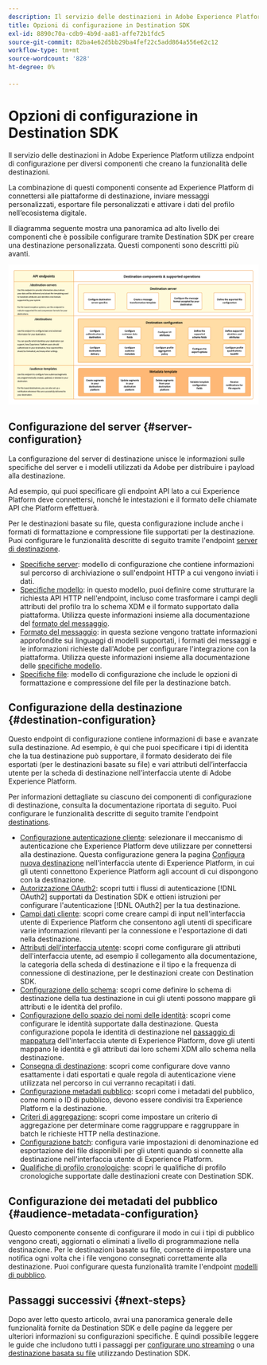 ```yaml
---
description: Il servizio delle destinazioni in Adobe Experience Platform utilizza endpoint di configurazione per diversi componenti che creano la funzionalità delle destinazioni. Scopri come questi componenti combinati consentono ad Experience Platform di connettersi ai partner di destinazione, inviare messaggi personalizzati e attivare i dati del profilo nell’ecosistema digitale.
title: Opzioni di configurazione in Destination SDK
exl-id: 8890c70a-cdb9-4b9d-aa81-affe72b1fdc5
source-git-commit: 82ba4e62d5bb29ba4fef22c5add864a556e62c12
workflow-type: tm+mt
source-wordcount: '828'
ht-degree: 0%

---
```


# Opzioni di configurazione in Destination SDK

Il servizio delle destinazioni in Adobe Experience Platform utilizza endpoint di configurazione per diversi componenti che creano la funzionalità delle destinazioni.

La combinazione di questi componenti consente ad Experience Platform di connettersi alle piattaforme di destinazione, inviare messaggi personalizzati, esportare file personalizzati e attivare i dati del profilo nell’ecosistema digitale.

Il diagramma seguente mostra una panoramica ad alto livello dei componenti che è possibile configurare tramite Destination SDK per creare una destinazione personalizzata. Questi componenti sono descritti più avanti.

![Diagramma che mostra i componenti Destination SDK, gli endpoint di configurazione e le operazioni da essi supportate.](../assets/functionality/destination-sdk-components-diagram.png)

## Configurazione del server {#server-configuration}

La configurazione del server di destinazione unisce le informazioni sulle specifiche del server e i modelli utilizzati da Adobe per distribuire i payload alla destinazione.

Ad esempio, qui puoi specificare gli endpoint API lato a cui Experience Platform deve connettersi, nonché le intestazioni e il formato delle chiamate API che Platform effettuerà.

Per le destinazioni basate su file, questa configurazione include anche i formati di formattazione e compressione file supportati per la destinazione. Puoi configurare le funzionalità descritte di seguito tramite l&#39;endpoint [server di destinazione](../authoring-api/destination-server/create-destination-server.md).

* [Specifiche server](destination-server/server-specs.md): modello di configurazione che contiene informazioni sul percorso di archiviazione o sull&#39;endpoint HTTP a cui vengono inviati i dati.
* [Specifiche modello](destination-server/templating-specs.md): in questo modello, puoi definire come strutturare la richiesta API HTTP nell&#39;endpoint, incluso come trasformare i campi degli attributi del profilo tra lo schema XDM e il formato supportato dalla piattaforma. Utilizza queste informazioni insieme alla documentazione del [formato del messaggio](destination-server/message-format.md).
* [Formato del messaggio](destination-server/message-format.md): in questa sezione vengono trattate informazioni approfondite sui linguaggi di modelli supportati, i formati dei messaggi e le informazioni richieste dall&#39;Adobe per configurare l&#39;integrazione con la piattaforma. Utilizza queste informazioni insieme alla documentazione delle [specifiche modello](destination-server/templating-specs.md).
* [Specifiche file](destination-server/file-formatting.md): modello di configurazione che include le opzioni di formattazione e compressione del file per la destinazione batch.

## Configurazione della destinazione {#destination-configuration}

Questo endpoint di configurazione contiene informazioni di base e avanzate sulla destinazione. Ad esempio, è qui che puoi specificare i tipi di identità che la tua destinazione può supportare, il formato desiderato dei file esportati (per le destinazioni basate su file) e vari attributi dell’interfaccia utente per la scheda di destinazione nell’interfaccia utente di Adobe Experience Platform.

Per informazioni dettagliate su ciascuno dei componenti di configurazione di destinazione, consulta la documentazione riportata di seguito. Puoi configurare le funzionalità descritte di seguito tramite l&#39;endpoint [destinations](../authoring-api/destination-configuration/create-destination-configuration.md).

* [Configurazione autenticazione cliente](destination-configuration/customer-authentication.md): selezionare il meccanismo di autenticazione che Experience Platform deve utilizzare per connettersi alla destinazione. Questa configurazione genera la pagina [Configura nuova destinazione](../../ui/connect-destination.md) nell&#39;interfaccia utente di Experience Platform, in cui gli utenti connettono Experience Platform agli account di cui dispongono con la destinazione.
* [Autorizzazione OAuth2](destination-configuration/oauth2-authorization.md): scopri tutti i flussi di autenticazione [!DNL OAuth2] supportati da Destination SDK e ottieni istruzioni per configurare l&#39;autenticazione [!DNL OAuth2] per la tua destinazione.
* [Campi dati cliente](destination-configuration/customer-data-fields.md): scopri come creare campi di input nell&#39;interfaccia utente di Experience Platform che consentono agli utenti di specificare varie informazioni rilevanti per la connessione e l&#39;esportazione di dati nella destinazione.
* [Attributi dell&#39;interfaccia utente](destination-configuration/ui-attributes.md): scopri come configurare gli attributi dell&#39;interfaccia utente, ad esempio il collegamento alla documentazione, la categoria della scheda di destinazione e il tipo e la frequenza di connessione di destinazione, per le destinazioni create con Destination SDK.
* [Configurazione dello schema](destination-configuration/schema-configuration.md): scopri come definire lo schema di destinazione della tua destinazione in cui gli utenti possono mappare gli attributi e le identità del profilo.
* [Configurazione dello spazio dei nomi delle identità](destination-configuration/identity-namespace-configuration.md): scopri come configurare le identità supportate dalla destinazione. Questa configurazione popola le identità di destinazione nel [passaggio di mappatura](../../ui/activate-segment-streaming-destinations.md#mapping) dell&#39;interfaccia utente di Experience Platform, dove gli utenti mappano le identità e gli attributi dai loro schemi XDM allo schema nella destinazione.
* [Consegna di destinazione](destination-configuration/destination-delivery.md): scopri come configurare dove vanno esattamente i dati esportati e quale regola di autenticazione viene utilizzata nel percorso in cui verranno recapitati i dati.
* [Configurazione metadati pubblico](destination-configuration/audience-metadata-configuration.md): scopri come i metadati del pubblico, come nomi o ID di pubblico, devono essere condivisi tra Experience Platform e la destinazione.
* [Criteri di aggregazione](destination-configuration/aggregation-policy.md): scopri come impostare un criterio di aggregazione per determinare come raggruppare e raggruppare in batch le richieste HTTP nella destinazione.
* [Configurazione batch](destination-configuration/batch-configuration.md): configura varie impostazioni di denominazione ed esportazione dei file disponibili per gli utenti quando si connette alla destinazione nell&#39;interfaccia utente di Experience Platform.
* [Qualifiche di profilo cronologiche](destination-configuration/historical-profile-qualifications.md): scopri le qualifiche di profilo cronologiche supportate dalle destinazioni create con Destination SDK.

## Configurazione dei metadati del pubblico {#audience-metadata-configuration}

Questo componente consente di configurare il modo in cui i tipi di pubblico vengono creati, aggiornati o eliminati a livello di programmazione nella destinazione. Per le destinazioni basate su file, consente di impostare una notifica ogni volta che i file vengono consegnati correttamente alla destinazione. Puoi configurare questa funzionalità tramite l&#39;endpoint [modelli di pubblico](../metadata-api/create-audience-template.md).

## Passaggi successivi {#next-steps}

Dopo aver letto questo articolo, avrai una panoramica generale delle funzionalità fornite da Destination SDK e delle pagine da leggere per ulteriori informazioni su configurazioni specifiche. È quindi possibile leggere le guide che includono tutti i passaggi per [configurare uno streaming](../guides/configure-destination-instructions.md) o una [destinazione basata su file](../guides/configure-file-based-destination-instructions.md) utilizzando Destination SDK.
